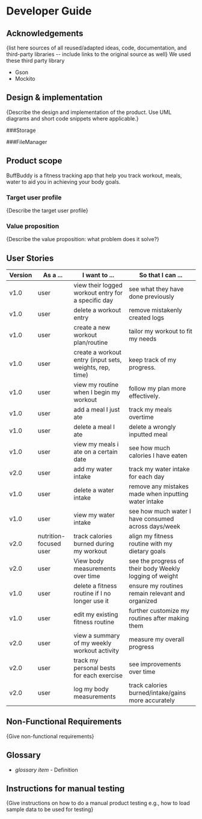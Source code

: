 # Developer Guide

## Acknowledgements

{list here sources of all reused/adapted ideas, code, documentation, and third-party libraries -- include links to the original source as well}
We used these third party library
- Gson
- Mockito

## Design & implementation

{Describe the design and implementation of the product. Use UML diagrams and short code snippets where applicable.}

###Storage

###FileManager 

## Product scope
BuffBuddy is a fitness tracking app that help you track workout, meals, water to aid you in achieving your body goals.
### Target user profile

{Describe the target user profile}

### Value proposition

{Describe the value proposition: what problem does it solve?}

## User Stories

| Version | As a ...                 | I want to ...                                           | So that I can ...                                        |
|---------|--------------------------|---------------------------------------------------------|----------------------------------------------------------|
| v1.0    | user                     | view their logged workout entry for a specific day	     | see what they have done previously                       |
| v1.0    | user                     | delete a workout entry                                  | 	remove mistakenly created logs                          |
| v1.0    | user                     | create a new workout plan/routine                       | tailor my workout to fit my needs                        |
| v1.0    | user                     | create a workout entry (input sets, weights, rep, time) | keep track of my progress.                               |
| v1.0    | user                     | view my routine when I begin my workout                 | follow my plan more effectively.                         |
| v1.0    | user                     | add a meal I just ate                                   | track my meals overtime                                  |
| v1.0    | user                     | delete a meal I ate                                     | delete a wrongly inputted meal                           |
| v1.0    | user                     | view my meals i ate on a certain date                   | see how much calories I have eaten                       |
| v2.0    | user                     | add my water intake                                     | track my water intake for each day                       |
| v1.0    | user                     | delete a water intake                                   | remove any mistakes made when inputting water intake     |
| v1.0    | user                     | view my water intake                                    | see how much water I have consumed across days/week      |
| v2.0    | nutrition-focused user   | track calories burned during my workout                 | align my fitness routine with my dietary goals           |
| v2.0    | user                     | View body measurements over time                        | see the progress of their body	Weekly logging of weight  |
| v1.0    | user                     | delete a fitness routine if I no longer use it          | ensure my routines remain relevant and organized         |
| v1.0    | user                     | edit my existing fitness routine                        | further customize my routines after making them          |
| v2.0    | user                     | view a summary of my weekly workout activity            | measure my overall progress                              |
| v2.0    | user                     | track my personal bests for each exercise               | see improvements over time                               |
| v2.0    | user                     | log my body measurements                                | track calories burned/intake/gains more accurately       |



## Non-Functional Requirements
{Give non-functional requirements}

## Glossary
* *glossary item* - Definition

## Instructions for manual testing
{Give instructions on how to do a manual product testing e.g., how to load sample data to be used for testing}
